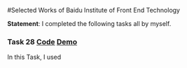 #Selected Works of Baidu Institute of Front End Technology

**Statement**: I completed the following tasks all by myself.

### Task 28 [Code]() [Demo](http://onloadteam.github.io/stage2/task28/task28.html)

In this Task, I used 
